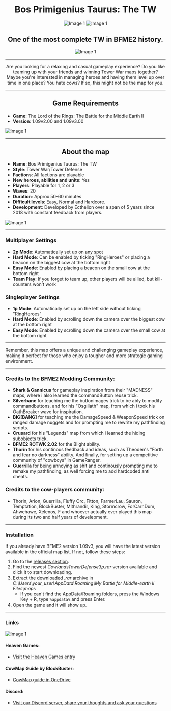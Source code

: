 

<div align="center">
    <h1>Bos Primigenius Taurus: The TW</h1>
    <img src="https://github.com/ecthelion5109/BosPrimigeniusTaurusTheTW/blob/main/_misc/_github_images/image_1.jpg?raw=true" alt="Image 1">
 <img src="https://github.com/ecthelion5109/BosPrimigeniusTaurusTheTW/blob/main/_misc/_github_images/dibujo5.PNG?raw=true" alt="Image 1">
</div>



<div align="center">
    <h2>One of the most complete TW in BFME2 history.</h2>
    <img src="https://github.com/ecthelion5109/BosPrimigeniusTaurusTheTW/blob/main/_misc/_github_images/dibujo3.PNG?raw=true" alt="Image 1">
</div>

---

<div align="center">
Are you looking for a relaxing and casual gameplay experience? 
Do you like teaming up with your friends and winning Tower War maps together? 
Maybe you're interested in managing heroes and having them level up over time in one place? 
You hate cows? If so, this might not be the map for you.
</div>

---

<div align="center">
    <h2>Game Requirements</h2>
</div>

- **Game**: The Lord of the Rings: The Battle for the Middle Earth II
- **Version**: 1.09v2.00 and 1.09v3.00

 <img src="https://github.com/ecthelion5109/BosPrimigeniusTaurusTheTW/blob/main/_misc/_github_images/dibujo1.PNG?raw=true" alt="Image 1">

---

<div align="center">
    <h2>About the map</h2>
</div>

- **Name**: Bos Primigenius Taurus: The TW
- **Style**: Tower War/Tower Defense
- **Factions**: All factions are playable
- **New heroes, abilities and units**: Yes
- **Players**: Playable for 1, 2 or 3
- **Waves**: 20
- **Duration**: Approx 50-60 minutes
- **Difficult levels**: Easy, Normal and Hardcore.
- **Development**: Developed by Ecthelion over a span of 5 years since 2018 with constant feedback from players.

 <img src="https://github.com/ecthelion5109/BosPrimigeniusTaurusTheTW/blob/main/_misc/_github_images/dibujo2.PNG?raw=true" alt="Image 1">

---

### Multiplayer Settings

- **2p Mode**: Automatically set up on any spot
- **Hard Mode**: Can be enabled by ticking "RingHeroes" or placing a beacon on the biggest cow at the bottom right
- **Easy Mode**: Enabled by placing a beacon on the small cow at the bottom right
- **Team Play**: If you forget to team up, other players will be allied, but kill-counters won't work

### Singleplayer Settings

- **1p Mode**: Automatically set up on the left side without ticking "RingHeroes"
- **Hard Mode**: Enabled by scrolling down the camera over the biggest cow at the bottom right
- **Easy Mode**: Enabled by scrolling down the camera over the small cow at the bottom right

---

Remember, this map offers a unique and challenging gameplay experience,
making it perfect for those who enjoy a tougher and more strategic gaming environment.

---

### Credits to the BFME2 Modding Community:
- **Shark & Gannicus** for gameplay inspiration from their "MADNESS" maps, where i also learned the commandButton reuse trick.
- **Silverbane** for teaching me the buttonimages trick to be ably to modify commandbuttons, and for his "Osgiliath" map, from which i took his OathBreaker wave for inspiration.
- **BIG[BANG]** for teaching me the DamageSpeed & WeaponSpeed trick on ranged damage nuggets and for prompting me to rewrite my pathfinding scripts.
- **Crusard** for his "Legends" map from which i learned the hiding subobjects trick.
- **BFME2 ROTWK 2.02** for the Blight ability.
- **Thorin** for his continous feedback and ideas, such as Theoden's "Forth and fear no darkness" ability. And finally, for setting up a competitive community of "cowboys" in GameRanger.
- **Guerrilla** for being annoying as shit and continously prompting me to remake my pathfinding, as well forcing me to add hardcoded anti cheats.

### Credits to the cow-players community:
- Thorin, Arion, Guerrilla, Fluffy Orc, Fitton, FarmerLau, Sauron, Temptation, BlockBuster, Mithrandir, King, Stormcrow, ForCarnDum, Ahwehawe, Xelenos, F and whoever actually ever played this map during its two and half years of develepment.

---

### Installation

If you already have BFME2 version 1.09v3, you will have the latest version available in the official map list.
If not, follow these steps:

1. Go to the [releases section](https://github.com/ecthelion5109/BosPrimigeniusTaurusTheTW/releases).
2. Find the newest *CowlandsTowerDefense3p.rar* version available and click it to start downloading.
3. Extract the downloaded *.rar* archive in *C:\Users\your_user\AppData\Roaming\My Battle for Middle-earth II Files\maps*
   - If you can't find the AppData/Roaming folders, press the Windows Key + R, type `%appdata%` and press Enter.
4. Open the game and it will show up.

---

### Links

 <img src="https://github.com/ecthelion5109/BosPrimigeniusTaurusTheTW/blob/main/_misc/_github_images/dibujo5.PNG?raw=true" alt="Image 1">

#### Heaven Games:
- [Visit the Heaven Games entry](https://bfme2.heavengames.com/downloads/showfile.php?fileid=1315)

#### CowMap Guide by BlockBuster:
- [CowMap guide in OneDrive](https://onedrive.live.com/view.aspx?resid=539A7922DAEF7B77!4890&ithint=file%2cdocx&authkey=!AJ8wFQF01hP3zKI)

#### Discord:
- [Visit our Discord server, share your thoughts and ask your questions](https://discord.gg/f2xc8nsaRs)
